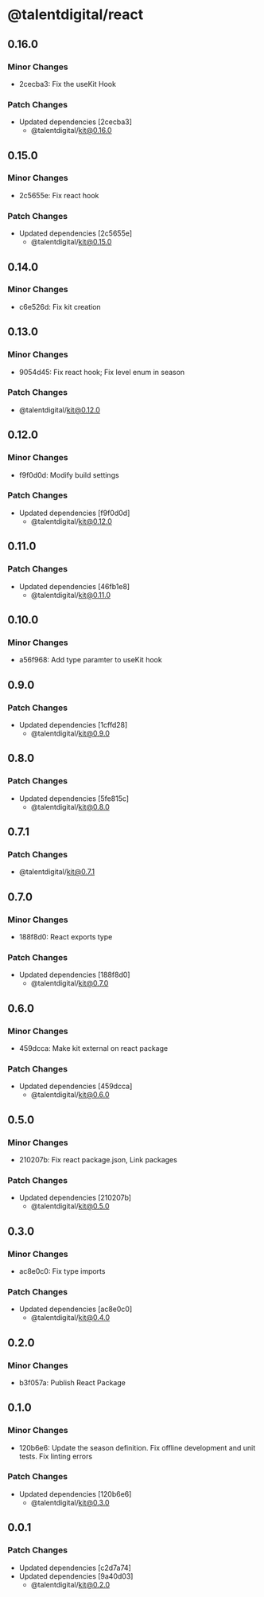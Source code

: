 # @talentdigital/react

## 0.16.0

### Minor Changes

- 2cecba3: Fix the useKit Hook

### Patch Changes

- Updated dependencies [2cecba3]
  - @talentdigital/kit@0.16.0

## 0.15.0

### Minor Changes

- 2c5655e: Fix react hook

### Patch Changes

- Updated dependencies [2c5655e]
  - @talentdigital/kit@0.15.0

## 0.14.0

### Minor Changes

- c6e526d: Fix kit creation

## 0.13.0

### Minor Changes

- 9054d45: Fix react hook; Fix level enum in season

### Patch Changes

- @talentdigital/kit@0.12.0

## 0.12.0

### Minor Changes

- f9f0d0d: Modify build settings

### Patch Changes

- Updated dependencies [f9f0d0d]
  - @talentdigital/kit@0.12.0

## 0.11.0

### Patch Changes

- Updated dependencies [46fb1e8]
  - @talentdigital/kit@0.11.0

## 0.10.0

### Minor Changes

- a56f968: Add type paramter to useKit hook

## 0.9.0

### Patch Changes

- Updated dependencies [1cffd28]
  - @talentdigital/kit@0.9.0

## 0.8.0

### Patch Changes

- Updated dependencies [5fe815c]
  - @talentdigital/kit@0.8.0

## 0.7.1

### Patch Changes

- @talentdigital/kit@0.7.1

## 0.7.0

### Minor Changes

- 188f8d0: React exports type

### Patch Changes

- Updated dependencies [188f8d0]
  - @talentdigital/kit@0.7.0

## 0.6.0

### Minor Changes

- 459dcca: Make kit external on react package

### Patch Changes

- Updated dependencies [459dcca]
  - @talentdigital/kit@0.6.0

## 0.5.0

### Minor Changes

- 210207b: Fix react package.json, Link packages

### Patch Changes

- Updated dependencies [210207b]
  - @talentdigital/kit@0.5.0

## 0.3.0

### Minor Changes

- ac8e0c0: Fix type imports

### Patch Changes

- Updated dependencies [ac8e0c0]
  - @talentdigital/kit@0.4.0

## 0.2.0

### Minor Changes

- b3f057a: Publish React Package

## 0.1.0

### Minor Changes

- 120b6e6: Update the season definition.
  Fix offline development and unit tests.
  Fix linting errors

### Patch Changes

- Updated dependencies [120b6e6]
  - @talentdigital/kit@0.3.0

## 0.0.1

### Patch Changes

- Updated dependencies [c2d7a74]
- Updated dependencies [9a40d03]
  - @talentdigital/kit@0.2.0

